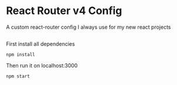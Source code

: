 # React Router v4 Config
A custom react-router config I always use for my new react projects

##

First install all dependencies
```
npm install
```

Then run it on localhost:3000

```
npm start
```
